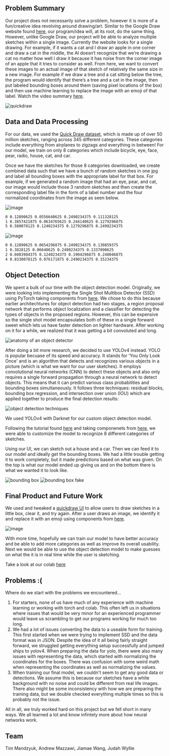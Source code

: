 ## Problem Summary

Our project does not necessarily solve a problem, however it is more of a fun/creative idea revolving around drawing/art. Similar to the Google Draw website found [here](https://quickdraw.withgoogle.com), our program/idea will, at its root, do the same thing. However, unlike Google Draw, our project will be able to  analyze multiple sketches within a single image. Currently the website looks for a single drawing. For example, if it wants a cat and I draw an apple in one corner and draw a cat in the middle, the AI doesn’t recognize that we’re drawing a cat no matter how well I draw it because it has noise from the corner image of an apple that it tries to consider as well. From here, we want to convert these images to an actual image of that sketch of relatively the same size in a new image. For example if we draw a tree and a cat sitting below the tree, the program would identify that there’s a tree and a cat in the image, then put labeled bounding boxes around them (saving pixel locations of the box) and then use machine learning to replace the image with an emoji of that label. Watch the video summary [here](https://youtu.be/x9oY69nDT7g).

![quickdraw](https://production-media.paperswithcode.com/datasets/Quick_Draw_Dataset-0000005143-a17c9cd4.jpeg)


## Data and Data Processing
For our data, we used the [Quick Draw dataset](https://www.kaggle.com/code/aleksandradeis/getting-started-with-pytorch-for-quick-draw/data), which is made up of over 50 million sketches, ranging across 345 different categories. These categories include everything from airplanes to zigzags and everything in between! For our model, we train on only 8 categories which include bicycle, eye, face, pear, radio, house, cat, and car. 

Once we have the sketches for those 8 categories downloaded, we create combined data such that we have a bunch of random sketches in one jpg and label all bounding boxes with the appropriate label for that box. For example, if we generated a random image that had an eye, pear, and cat, our image would include those 3 random sketches and then create the corresponding label file in the form of a label number and the four normalized coordinates from the image as seen below.

![image](https://user-images.githubusercontent.com/56496451/159102619-3bac18ab-8af2-45f9-857e-8afe4f0db9b5.png) 

```txt
0 0.12890625 0.0556640625 0.2490234375 0.111328125
1 0.3857421875 0.0634765625 0.244140625 0.1279296875
5 0.580078125 0.1240234375 0.1279296875 0.2490234375
```

![image](https://user-images.githubusercontent.com/56496451/159102654-c4f86798-34b3-4725-a79d-19a8ce306655.png) 

```txt
0 0.12890625 0.0654296875 0.2490234375 0.130859375
1 0.3828125 0.06640625 0.2490234375 0.1337890625
2 0.6083984375 0.1240234375 0.1904296875 0.248046875
4 0.8330078125 0.076171875 0.2490234375 0.15234375
```

## Object Detection

We spent a bulk of our time with the object detection model. Originally, we were looking into implementing the Single Shot Multibox Detector (SSD) using PyTorch taking components from [here](https://github.com/sgrvinod/a-PyTorch-Tutorial-to-Object-Detection). We chose to do this because earlier architechtures for object detection had two stages, a region proposal network that performs object localization and a classifier for detecting the types of objects in the proposed regions. However, this can be expensive so the single shot model encapsulates both of these in a single forward sweet which lets us have faster detection on lighter hardware. After working on it for a while, we realized that it was getting a bit convoluted and long. 

![anatomy of an object detector](https://blog.roboflow.com/content/images/2020/06/image-10.png)

After doing a bit more research, we decided to use YOLOv4 instead. YOLO is popular becuase of its speed and accuracy. It stands for 'You Only Look Once' and is an algorithm that detects and recognizes various objects in a picture (which is what we want for our user sketches). It employs convolutional neural networks (CNN) to detect these objects and also only requires a single forward propagation through a neural network to detect objects. This means that it can predict various class probabilities and bounding boxes simultaneously. It follows three techniques: residual blocks, bounding box regression, and intersection over union (IOU) which are applied together to produce the final detection results:

![object detection techniques](https://www.section.io/engineering-education/introduction-to-yolo-algorithm-for-object-detection/how-yolo-algorithm-works.jpg)

We used YOLOv4 with Darknet for our custom object detection model. 

Following the tutorial found [here](https://colab.research.google.com/drive/1_GdoqCJWXsChrOiY8sZMr_zbr_fH-0Fg?usp=sharing) and taking componenets from [here](https://github.com/theAIGuysCode/OIDv4_ToolKit), we were able to customize the model to recognize 8 different categories of sketches.

Using our UI, we can sketch out a house and a car. Then we can feed it to our model and ideally get the bounding boxes. We had a little trouble getting it to work completely, but it made predictions based on what was given. On the top is what our model ended up giving us and on the bottom there is what we wanted it to look like.

![bounding box](https://media.discordapp.net/attachments/945784995182682133/954574220841586748/Screen_Shot_2022-03-18_at_7.57.05_PM.png) ![bounding box fake](https://user-images.githubusercontent.com/56496451/159102463-ba71584b-5586-4769-876c-af6d58255594.png)

## Final Product and Future Work

We used and tweaked a [quickdraw UI](https://www.kaggle.com/aleksandradeis/getting-started-with-pytorch-for-quick-draw/notebook) to allow users to draw sketches in a little box, clear it, and try again. After a user draws an image, we identify it and replace it with an emoji using components from [here](https://github.com/akshaybahadur21/QuickDraw). 

![image](https://cdn.discordapp.com/attachments/945784995182682133/954581421886959697/Screen_Shot_2022-03-18_at_8.24.43_PM.png)

With more time, hopefully we can train our model to have better accuracy and be able to add more categories as well as improve its overall usability. Next we would be able to use the object detection model to make guesses on what the it is in real time while the user is sketching.

Take a look at our colab [here](https://colab.research.google.com/drive/1MEB-12PAussRq9SB8FjE16y6m6I2boCH?usp=sharing)

## Problems :(

Where do we start with the problems we encountered...
1. For starters, none of us have much of any experience with machine learning or working with torch and colab. This often left us in situations where issues that would be very minor for an experienced programmer would leave us scrambling to get our programs working for much too long.
2. We had a lot of issues converting the data to a useable form for training. This first started when we were trying to implement SSD and the data format was in JSON. Despite the idea of it all being fairly straight forward, we struggled getting everything setup successfully and jumped ships to yolov4. When preparing the data for yolo, there were also many issues with representing the data, which started with normalizing the coordinates for the boxes. There was confusion with some weird math when representing the coordinates as well as normalizing the values.
3. When training our final model, we couldn't seem to get any good data or detections. We assume this is because our sketches have a white background with no noise and could be different from real life images. There also might be some inconsistency with how we are preparing the training data, but we double checked everything multiple times so this is probably not the issue.

All in all, we truly worked hard on this project but we fell short in many ways. We all learned a lot and know infintely more about how neural networks work.

## Team

Tim Mandzyuk, Andrew Mazzawi, Jiamae Wang, Judah Wyllie

